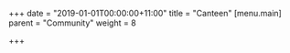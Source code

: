 +++
date = "2019-01-01T00:00:00+11:00"
title = "Canteen"
[menu.main]
parent = "Community"
weight = 8

+++
